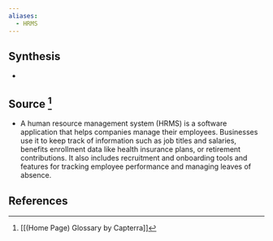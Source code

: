 ```yaml
---
aliases:
  - HRMS
---
```

## Synthesis
- 
## Source [^1]
- A human resource management system (HRMS) is a software application that helps companies manage their employees. Businesses use it to keep track of information such as job titles and salaries, benefits enrollment data like health insurance plans, or retirement contributions. It also includes recruitment and onboarding tools and features for tracking employee performance and managing leaves of absence.
## References

[^1]: [[(Home Page) Glossary by Capterra]]